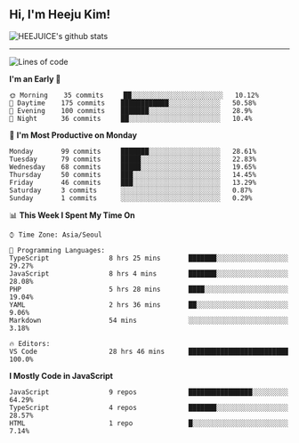## Hi, I'm Heeju Kim!

![HEEJUICE's github stats](https://github-readme-stats.vercel.app/api?username=HEEJUICE&show_icons=true)

---
<!--START_SECTION:waka-->
![Lines of code](https://img.shields.io/badge/From%20Hello%20World%20I%27ve%20Written-9.7%20million%20lines%20of%20code-blue)

**I'm an Early 🐤** 

```text
🌞 Morning    35 commits     ██░░░░░░░░░░░░░░░░░░░░░░░   10.12% 
🌆 Daytime    175 commits    ████████████░░░░░░░░░░░░░   50.58% 
🌃 Evening    100 commits    ███████░░░░░░░░░░░░░░░░░░   28.9% 
🌙 Night      36 commits     ██░░░░░░░░░░░░░░░░░░░░░░░   10.4%

```
📅 **I'm Most Productive on Monday** 

```text
Monday       99 commits     ███████░░░░░░░░░░░░░░░░░░   28.61% 
Tuesday      79 commits     █████░░░░░░░░░░░░░░░░░░░░   22.83% 
Wednesday    68 commits     █████░░░░░░░░░░░░░░░░░░░░   19.65% 
Thursday     50 commits     ███░░░░░░░░░░░░░░░░░░░░░░   14.45% 
Friday       46 commits     ███░░░░░░░░░░░░░░░░░░░░░░   13.29% 
Saturday     3 commits      ░░░░░░░░░░░░░░░░░░░░░░░░░   0.87% 
Sunday       1 commits      ░░░░░░░░░░░░░░░░░░░░░░░░░   0.29%

```


📊 **This Week I Spent My Time On** 

```text
⌚︎ Time Zone: Asia/Seoul

💬 Programming Languages: 
TypeScript               8 hrs 25 mins       ███████░░░░░░░░░░░░░░░░░░   29.27% 
JavaScript               8 hrs 4 mins        ███████░░░░░░░░░░░░░░░░░░   28.08% 
PHP                      5 hrs 28 mins       ████░░░░░░░░░░░░░░░░░░░░░   19.04% 
YAML                     2 hrs 36 mins       ██░░░░░░░░░░░░░░░░░░░░░░░   9.06% 
Markdown                 54 mins             ░░░░░░░░░░░░░░░░░░░░░░░░░   3.18%

🔥 Editors: 
VS Code                  28 hrs 46 mins      █████████████████████████   100.0%

```

**I Mostly Code in JavaScript** 

```text
JavaScript               9 repos             ████████████████░░░░░░░░░   64.29% 
TypeScript               4 repos             ███████░░░░░░░░░░░░░░░░░░   28.57% 
HTML                     1 repo              █░░░░░░░░░░░░░░░░░░░░░░░░   7.14%

```



<!--END_SECTION:waka-->
